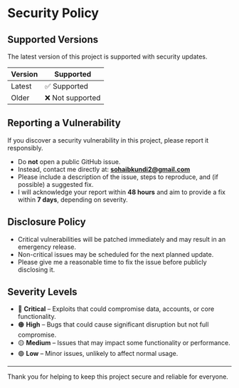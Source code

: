 # Security Policy

## Supported Versions
The latest version of this project is supported with security updates.

| Version | Supported          |
| ------- | ------------------ |
| Latest  | ✅ Supported        |
| Older   | ❌ Not supported    |

## Reporting a Vulnerability
If you discover a security vulnerability in this project, please report it responsibly.

- Do **not** open a public GitHub issue.
- Instead, contact me directly at: **sohaibkundi2@gmail.com**
- Please include a description of the issue, steps to reproduce, and (if possible) a suggested fix.
- I will acknowledge your report within **48 hours** and aim to provide a fix within **7 days**, depending on severity.

## Disclosure Policy
- Critical vulnerabilities will be patched immediately and may result in an emergency release.  
- Non-critical issues may be scheduled for the next planned update.  
- Please give me a reasonable time to fix the issue before publicly disclosing it.

## Severity Levels
- 🔴 **Critical** – Exploits that could compromise data, accounts, or core functionality.  
- 🟠 **High** – Bugs that could cause significant disruption but not full compromise.  
- 🟡 **Medium** – Issues that may impact some functionality or performance.  
- 🟢 **Low** – Minor issues, unlikely to affect normal usage.  

---

 Thank you for helping to keep this project secure and reliable for everyone.
